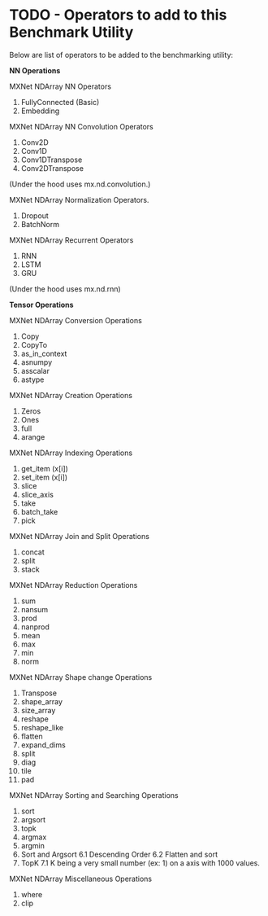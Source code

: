 <!--- Licensed to the Apache Software Foundation (ASF) under one -->
<!--- or more contributor license agreements.  See the NOTICE file -->
<!--- distributed with this work for additional information -->
<!--- regarding copyright ownership.  The ASF licenses this file -->
<!--- to you under the Apache License, Version 2.0 (the -->
<!--- "License"); you may not use this file except in compliance -->
<!--- with the License.  You may obtain a copy of the License at -->

<!---   http://www.apache.org/licenses/LICENSE-2.0 -->

<!--- Unless required by applicable law or agreed to in writing, -->
<!--- software distributed under the License is distributed on an -->
<!--- "AS IS" BASIS, WITHOUT WARRANTIES OR CONDITIONS OF ANY -->
<!--- KIND, either express or implied.  See the License for the -->
<!--- specific language governing permissions and limitations -->
<!--- under the License. -->

# TODO - Operators to add to this Benchmark Utility

Below are list of operators to be added to the benchmarking utility:

**NN Operations**

MXNet NDArray NN Operators

1. FullyConnected (Basic)
3. Embedding

MXNet NDArray NN Convolution Operators

1. Conv2D
2. Conv1D
3. Conv1DTranspose
4. Conv2DTranspose

(Under the hood uses mx.nd.convolution.)

MXNet NDArray Normalization Operators.

1. Dropout
2. BatchNorm

MXNet NDArray Recurrent Operators

1. RNN
2. LSTM
3. GRU

(Under the hood uses mx.nd.rnn)


**Tensor Operations**

MXNet NDArray Conversion Operations

1. Copy
2. CopyTo
3. as_in_context
4. asnumpy
5. asscalar
6. astype

MXNet NDArray Creation Operations

1. Zeros
2. Ones
5. full
6. arange

MXNet NDArray Indexing Operations

1. get_item (x[i])
2. set_item (x[i])
3. slice
4. slice_axis
5. take
6. batch_take
7. pick

MXNet NDArray Join and Split Operations

1. concat
2. split
3. stack

MXNet NDArray Reduction Operations

1. sum
2. nansum
3. prod
4. nanprod
5. mean
6. max
7. min
8. norm

MXNet NDArray Shape change Operations

1. Transpose
2. shape_array
3. size_array
4. reshape
5. reshape_like
6. flatten
7. expand_dims
8. split
9. diag
10. tile
11. pad

MXNet NDArray Sorting and Searching Operations

1. sort
2. argsort
3. topk
4. argmax
5. argmin
6. Sort and Argsort
    6.1 Descending Order
    6.2 Flatten and sort
7. TopK
    7.1 K being a very small number (ex: 1) on a axis with 1000 values.

MXNet NDArray Miscellaneous Operations

1. where
2. clip
